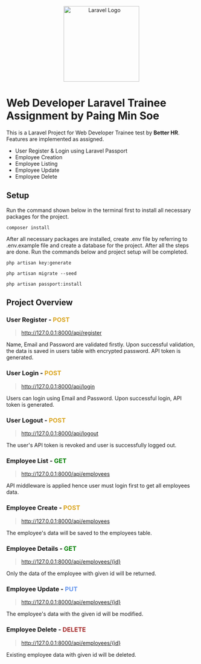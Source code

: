 <p align="center"><a href="https://betterhr.io" target="_blank"><img src="https://betterhr.io/wp-content/uploads/better-hr-dark-logo.svg" width="200" alt="Laravel Logo"></a></p>

# **Web Developer Laravel Trainee Assignment by Paing Min Soe**

This is a Laravel Project for Web Developer Trainee test by **Better HR**. Features are implemented as assigned.

-   User Register & Login using Laravel Passport
-   Employee Creation
-   Employee Listing
-   Employee Update
-   Employee Delete

## Setup
Run the command shown below in the terminal first to install all necessary packages for the project. 
```
composer install
```

After all necessary packages are installed, create .env file by referring to .env.example file and create a database for the project.
After all the steps are done. Run the commands below and project setup will be completed.
```
php artisan key:generate
```
```
php artisan migrate --seed
```
```
php artisan passport:install
```

## Project Overview

### **User Register - <span style="color: goldenrod;">POST</span>**

> http://127.0.0.1:8000/api/register

Name, Email and Password are validated firstly. Upon successful validation, the data is saved in users table with encrypted password. API token is generated.

### **User Login - <span style="color: goldenrod;">POST</span>**

> http://127.0.0.1:8000/api/login

Users can login using Email and Password. Upon successful login, API token is generated.

### **User Logout - <span style="color: goldenrod;">POST</span>**

> http://127.0.0.1:8000/api/logout

The user's API token is revoked and user is successfully logged out.

### **Employee List - <span style="color: green;">GET</span>**

> http://127.0.0.1:8000/api/employees

API middleware is applied hence user must login first to get all employees data.

### **Employee Create - <span style="color: goldenrod;">POST</span>**

> http://127.0.0.1:8000/api/employees

The employee's data will be saved to the employees table.

### **Employee Details - <span style="color: green;">GET</span>**

> http://127.0.0.1:8000/api/employees/{id}

Only the data of the employee with given id will be returned.

### **Employee Update - <span style="color: cornflowerblue;">PUT</span>**

> http://127.0.0.1:8000/api/employees/{id}

The employee's data with the given id will be modified.

### **Employee Delete - <span style="color: brown;">DELETE</span>**

> http://127.0.0.1:8000/api/employees/{id}

Existing employee data with given id will be deleted.
